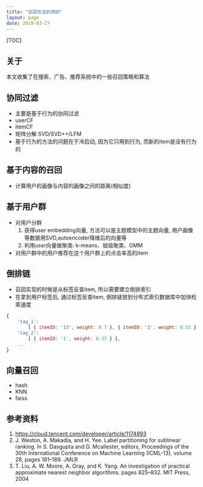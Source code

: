 ```yaml
---
title: "召回方法的调研"
layout: page
date: 2019-03-27
---
```

[TOC]

## 关于
本文收集了在搜索、广告、推荐系统中的一些召回策略和算法


## 协同过滤
- 主要是基于行为的协同过滤
- userCF
- itemCF
- 矩阵分解 SVD/SVD++/LFM
- 基于行为的方法的问题在于冷启动, 因为它只用到行为, 而新的item是没有行为的

## 基于内容的召回
- 计算用户的画像与内容的画像之间的距离(相似度)

## 基于用户群
- 对用户分群
    1. 获得user embedding向量, 方法可以是主题模型中的主题向量, 用户画像等数据用SVD,autoencoder降维后的向量等
    2. 利用user向量做聚类: k-means、层级聚类、GMM
- 对用户群中的用户推荐在这个用户群上的点击率高的item


## 倒排链
- 召回实现的时候是从标签反查item, 所以需要建立倒排索引
- 在拿到用户标签后, 通过标签反查item, 倒排链放到分布式索引数据库中加快检索速度

```javascript
{ 
    'tag_1': 
        [ { itemID: '13', weight: 0.7 }, { itemID: '2', weight: 0.53 } ],
    'tag_2': 
        [ { itemID: '1', weight: 0.37 } ],
    ...
}
```

## 向量召回
- hash
- KNN 
- faiss 

## 参考资料
1. <https://cloud.tencent.com/developer/article/1174893>
2. J. Weston, A. Makadia, and H. Yee. Label partitioning for sublinear ranking. In S. Dasgupta and D. Mcallester, editors, Proceedings of the 30th International Conference on Machine Learning (ICML-13), volume 28, pages 181–189. JMLR
3. T. Liu, A. W. Moore, A. Gray, and K. Yang. An investigation of practical approximate nearest neighbor algorithms. pages 825–832. MIT Press, 2004